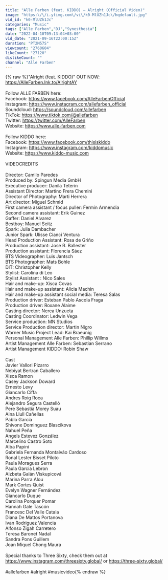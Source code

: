 ```yaml
---
title: "Alle Farben (feat. KIDDO) – Alright (Official Video)"
image: "https:\/\/i.ytimg.com\/vi\/k0-MlUZh1Jc\/hqdefault.jpg"
vid_id: "k0-MlUZh1Jc"
categories: "Music"
tags: ["Alle Farben","DJ","Synesthesia"]
date: "2022-04-10T09:13:04+03:00"
vid_date: "2021-09-16T22:00:15Z"
duration: "PT2M57S"
viewcount: "2760604"
likeCount: "27120"
dislikeCount: ""
channel: "Alle Farben"
---
```

{% raw %}&quot;Alright (feat. KIDDO)&quot; OUT NOW: <a rel="nofollow" target="blank" href="https://AlleFarben.lnk.to/AlrightAY">https://AlleFarben.lnk.to/AlrightAY</a><br /><br />Follow ALLE FARBEN here: <br />Facebook: <a rel="nofollow" target="blank" href="https://www.facebook.com/AlleFarbenOfficial">https://www.facebook.com/AlleFarbenOfficial</a><br />Instagram: <a rel="nofollow" target="blank" href="https://www.instagram.com/allefarben_official">https://www.instagram.com/allefarben_official</a><br />Soundcloud: <a rel="nofollow" target="blank" href="https://soundcloud.com/allefarben">https://soundcloud.com/allefarben</a><br />TikTok: <a rel="nofollow" target="blank" href="https://www.tiktok.com/@allefarben">https://www.tiktok.com/@allefarben</a><br />Twitter: <a rel="nofollow" target="blank" href="https://twitter.com/AlleFarben">https://twitter.com/AlleFarben</a><br />Website: <a rel="nofollow" target="blank" href="https://www.alle-farben.com">https://www.alle-farben.com</a><br /><br />Follow KIDDO here: <br />Facebook: <a rel="nofollow" target="blank" href="https://www.facebook.com/thisiskiddo">https://www.facebook.com/thisiskiddo</a><br />Instagram: <a rel="nofollow" target="blank" href="https://www.instagram.com/kiddomusic">https://www.instagram.com/kiddomusic</a><br />Website: <a rel="nofollow" target="blank" href="https://www.kiddo-music.com">https://www.kiddo-music.com</a><br /><br />VIDEOCREDITS<br /><br />Director: Camilo Paredes<br />Produced by: Spingun Media GmbH<br />Executive producer: Danila Teterin<br />Assistant Director: Martino Frera Chemini<br />Director of Photography: Marti Herrera<br />Art director: Miguel Schmid<br />First camera assistant / focus puller: Fermin Armendia<br />Second camera assistant: Erik Guinez<br />Gaffer: Daniel Alvarez<br />Bestboy: Manuel Seitz<br />Spark: Julia Dambacher<br />Junior Spark: Ulisse Cianci Ventura<br />Head Production Assistant: Rosa de Griño<br />Production assistant: Jose R. Ballester<br />Production assistant: Florencia Sáez<br />BTS Videographer: Luis Jantsch<br />BTS Photographer: Mats Bohle<br />DIT: Christopher Kelly<br />Stylist: Carolina di Leo<br />Stylist Assistant : Nico Sales<br />Hair and make-up: Xisca Covas<br />Hair and make-up assistant: Alicia Machin<br />Hair and make-up assistant social media: Teresa Salas<br />Production driver: Esteban Pablo Ascola Fraga<br />Production driver: Roxane Alaime<br />Casting director: Nerea Unzueta<br />Casting Coordinator: Ledwin Vega<br />Service production: MN Studios<br />Service Production director: Martin Nigro<br />Warner Music Project Lead: Kai Braeunig<br />Personal Management Alle Farben: Phillip Willms<br />Artist Management Alle Farben: Sebastian Serrano<br />Artist Management KIDDO: Robin Shaw<br /><br />Cast <br />Javier Vallori Pizarro <br />Nebiyat Bertran Caballero<br />Xisca Ramon<br />Casey Jackson Doward<br />Ernesto Levy<br />Giancarlo Ciffa<br />Andres Roig Roca<br />Alejandro Segura Castelló<br />Pere Sebastià Morey Suau<br />Aina Llull Cañellas<br />Pablo García<br />Shivone Dominguez Blascikova<br />Nahuel Peña<br />Angels Estevez González<br />Marcelino Castro Soto<br />Alba Papini<br />Gabriela Fernanda Montalvão Cardoso<br />Ronal Lester Bisset Piloto<br />Paula Moragues Serra<br />Paula Garcia Lebron<br />Alzbeta Galán Viskupicová<br />Marina Parra Alou<br />Mark Cortes Quist<br />Evelyn Wagner Fernández<br />Giancarlo Duque<br />Carolina Porquer Pomar<br />Hannah Gale Tascón<br />Francesc Del Valle Catala<br />Diana De Mattos Portanova<br />Ivan Rodriguez Valencia<br />Alfonso Zigah Carretero<br />Teresa Baronet Nadal<br />Sandra Pons Guillem<br />Joan Miquel Chong Maura<br /><br />Special thanks to Three Sixty, check them out at <a rel="nofollow" target="blank" href="https://www.instagram.com/threesixty.global/">https://www.instagram.com/threesixty.global/</a> or <a rel="nofollow" target="blank" href="https://three-sixty.global/">https://three-sixty.global/</a> <br /><br />#allefarben #alright #musicvideo{% endraw %}
